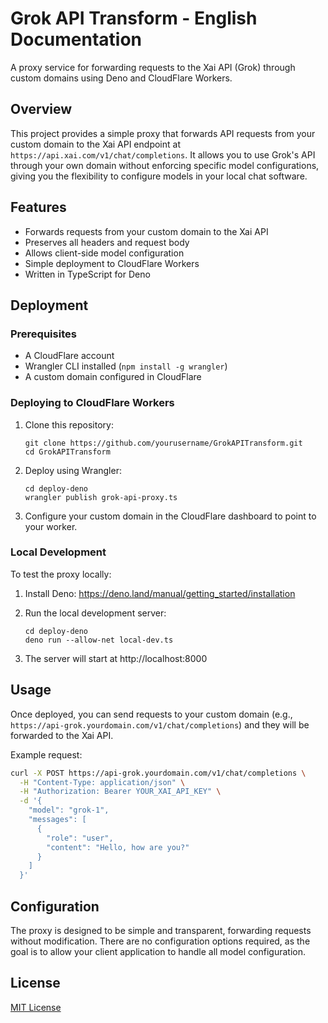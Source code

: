 # Grok API Transform - English Documentation

A proxy service for forwarding requests to the Xai API (Grok) through custom domains using Deno and CloudFlare Workers.

## Overview

This project provides a simple proxy that forwards API requests from your custom domain to the Xai API endpoint at `https://api.xai.com/v1/chat/completions`. It allows you to use Grok's API through your own domain without enforcing specific model configurations, giving you the flexibility to configure models in your local chat software.

## Features

- Forwards requests from your custom domain to the Xai API
- Preserves all headers and request body
- Allows client-side model configuration
- Simple deployment to CloudFlare Workers
- Written in TypeScript for Deno

## Deployment

### Prerequisites

- A CloudFlare account
- Wrangler CLI installed (`npm install -g wrangler`)
- A custom domain configured in CloudFlare

### Deploying to CloudFlare Workers

1. Clone this repository:
   ```
   git clone https://github.com/yourusername/GrokAPITransform.git
   cd GrokAPITransform
   ```

2. Deploy using Wrangler:
   ```
   cd deploy-deno
   wrangler publish grok-api-proxy.ts
   ```

3. Configure your custom domain in the CloudFlare dashboard to point to your worker.

### Local Development

To test the proxy locally:

1. Install Deno: https://deno.land/manual/getting_started/installation

2. Run the local development server:
   ```
   cd deploy-deno
   deno run --allow-net local-dev.ts
   ```

3. The server will start at http://localhost:8000

## Usage

Once deployed, you can send requests to your custom domain (e.g., `https://api-grok.yourdomain.com/v1/chat/completions`) and they will be forwarded to the Xai API.

Example request:

```bash
curl -X POST https://api-grok.yourdomain.com/v1/chat/completions \
  -H "Content-Type: application/json" \
  -H "Authorization: Bearer YOUR_XAI_API_KEY" \
  -d '{
    "model": "grok-1",
    "messages": [
      {
        "role": "user",
        "content": "Hello, how are you?"
      }
    ]
  }'
```

## Configuration

The proxy is designed to be simple and transparent, forwarding requests without modification. There are no configuration options required, as the goal is to allow your client application to handle all model configuration.

## License

[MIT License](../LICENSE)
